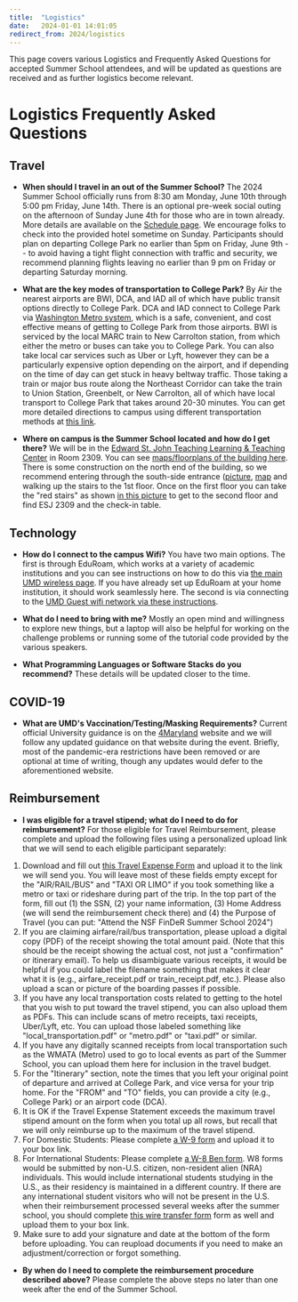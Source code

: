 ```yaml
---
title:  "Logistics"
date:   2024-01-01 14:01:05
redirect_from: 2024/logistics
---
```


This page covers various Logistics and Frequently Asked Questions for accepted Summer School attendees, and will be updated as questions are received and as further logistics become relevant.

# Logistics Frequently Asked Questions


## Travel
* **When should I travel in an out of the Summer School?** The 2024 Summer School officially runs from 8:30 am Monday, June 10th through 5:00 pm Friday, June 14th. There is an optional pre-week social outing on the afternoon of Sunday June 4th for those who are in town already. More details are available on the [Schedule page](../schedule). We encourage folks to check into the provided hotel sometime on Sunday. Participants should plan on departing College Park no earlier than 5pm on Friday, June 9th -- to avoid having a tight flight connection with traffic and security, we recommend planning flights leaving no earlier than 9 pm on Friday or departing Saturday morning.

* **What are the key modes of transportation to College Park?** By Air the nearest airports are BWI, DCA, and IAD all of which have public transit options directly to College Park. DCA and IAD connect to College Park via [Washington Metro system](https://www.wmata.com/rider-guide/airport-and-rail/), which is a safe, convenient, and cost effective means of getting to College Park from those airports. BWI is serviced by the local MARC train to New Carrolton station, from which either the metro or buses can take you to College Park. You can also take local car services such as Uber or Lyft, however they can be a particularly expensive option depending on the airport, and if depending on the time of day can get stuck in heavy beltway traffic. Those taking a train or major bus route along the Northeast Corridor can take the train to Union Station, Greenbelt, or New Carrolton, all of which have local transport to College Park that takes around 20-30 minutes. You can get more detailed directions to campus using different transportation methods at [this link](https://cscamm.umd.edu/drupal/about-us/visitors-guide/directions/campus-airports.html).

* **Where on campus is the Summer School located and how do I get there?** We will be in the [Edward St. John Teaching Learning & Teaching Center](https://esj.umd.edu/) in Room 2309. You can see [maps/floorplans of the building here](https://esj.umd.edu/main-navigation/spaces/building-maps). There is some construction on the north end of the building, so we recommend entering through the south-side entrance ([picture](https://esj.umd.edu/sites/default/files/styles/large/public/inline-images/llxLuRa4esrnYSAFT2b3qn4XFMBFkh5YpO9rlp68pTI5ZDANev.jpg?itok=YUn0rH3d), [map](https://www.google.com/maps/@38.986743,-76.941666,19.83z) and walking up the stairs to the 1st floor. Once on the first floor you can take the "red stairs" as shown [in this picture](https://esj.umd.edu/sites/default/files/inline-images/ugA04dyA8ZpqSHupJaSctYGfYEi7fxN3GNfitZPWPTyjAFw81I.jpg) to get to the second floor and find ESJ 2309 and the check-in table.

## Technology
* **How do I connect to the campus Wifi?** You have two main options. The first is through EduRoam, which works at a variety of academic institutions and you can see instructions on how to do this via [the main UMD wireless page](https://connect.umd.edu/). If you have already set up EduRoam at your home institution, it should work seamlessly here. The second is via connecting to the [UMD Guest wifi network via these instructions](https://itsupport.umd.edu/itsupport?id=kb_article&sysparm_article=KB0012824&sys_kb_id=362f93681b93cd90642d5287624bcb2b&spa=1).

* **What do I need to bring with me?** Mostly an open mind and willingness to explore new things, but a laptop will also be helpful for working on the challenge problems or running some of the tutorial code provided by the various speakers.

* **What Programming Languages or Software Stacks do you recommend?** These details will be updated closer to the time.

## COVID-19
* **What are UMD's Vaccination/Testing/Masking Requirements?** Current official University guidance is on the [4Maryland](https://umd.edu/4Maryland) website and we will follow any updated guidance on that website during the event. Briefly, most of the pandemic-era restrictions have been removed or are optional at time of writing, though any updates would defer to the aforementioned website.

## Reimbursement
* **I was eligible for a travel stipend; what do I need to do for reimbursement?** For those eligible for Travel Reimbursement, please complete and upload the following files using a personalized upload link that we will send to each eligible participant separately:
1. Download and fill out [this Travel Expense Form](https://clarknet.eng.umd.edu/sites/default/files/documents/Mechanical/docs/travel-expense-statement2016.pdf) and upload it to the link we will send you. You will leave most of these fields empty except for the "AIR/RAIL/BUS" and "TAXI OR LIMO" if you took something like a metro or taxi or rideshare during part of the trip. In the top part of the form, fill out (1) the SSN, (2) your name information, (3) Home Address (we will send the reimbursement check there) and (4) the Purpose of Travel (you can put: "Attend the NSF FinDeR Summer School 2024")
2. If you are claiming airfare/rail/bus transportation, please upload a digital copy (PDF) of the receipt showing the total amount paid. (Note that this should be the receipt showing the actual cost, not just a "confirmation" or itinerary email). To help us disambiguate various receipts, it would be helpful if you could label the filename something that makes it clear what it is (e.g., airfare_receipt.pdf or train_receipt.pdf, etc.). Please also upload a scan or picture of the boarding passes if possible.
3. If you have any local transportation costs related to getting to the hotel that you wish to put toward the travel stipend, you can also upload them as PDFs. This can include scans of metro receipts, taxi receipts, Uber/Lyft, etc. You can upload those labeled something like "local_transportation.pdf" or "metro.pdf" or "taxi.pdf" or similar.
4. If you have any digitally scanned receipts from local transportation such as the WMATA (Metro) used to go to local events as part of the Summer School, you can upload them here for inclusion in the travel budget.
5. For the "Itinerary" section, note the times that you left your original point of departure and arrived at College Park, and vice versa for your trip home. For the "FROM" and "TO" fields, you can provide a city (e.g., College Park) or an airport code (DCA).
6. It is OK if the Travel Expense Statement exceeds the maximum travel stipend amount on the form when you total up all rows, but recall that we will only reimburse up to the maximum of the travel stipend.
7. For Domestic Students: Please complete [a W-9 form](https://www.irs.gov/pub/irs-pdf/fw9.pdf) and upload it to your box link.
8. For International Students: Please complete [a W-8 Ben form](https://www.irs.gov/pub/irs-pdf/fw8ben.pdf). W8 forms would be submitted by non-U.S. citizen, non-resident alien (NRA) individuals. This would include international students studying in the U.S., as their residency is maintained in a different country. If there are any international student visitors who will not be present in the U.S. when their reimbursement processed several weeks after the summer school, you should complete [this wire transfer form](https://drive.google.com/file/d/1H1NL-ootC0JSPbZ8U9FaIyYbJ9GL891F/view?usp=sharing) form as well and upload them to your box link.
9. Make sure to add your signature and date at the bottom of the form before uploading. You can reupload documents if you need to make an adjustment/correction or forgot something.

* **By when do I need to complete the reimbursement procedure described above?** Please complete the above steps no later than one week after the end of the Summer School.
